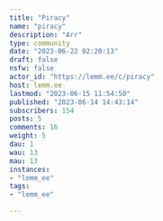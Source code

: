 ```yaml
---
title: "Piracy" 
name: "piracy"
description: "Arr"
type: community
date: "2023-06-22 02:20:13"
draft: false
nsfw: false
actor_id: "https://lemm.ee/c/piracy"
host: lemm.ee
lastmod: "2023-06-15 11:54:50"
published: "2023-06-14 14:43:14"
subscribers: 154
posts: 5
comments: 16
weight: 5
dau: 1
wau: 13
mau: 13
instances:
- "lemm_ee"
tags: 
- "lemm_ee"

---
```


